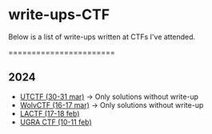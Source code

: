 # write-ups-CTF

Below is a list of write-ups written at CTFs I've attended.

=======================

## 2024
- [UTCTF (30-31 mar)](./2024/UTCTF) -> Only solutions without write-up
- [WolvCTF (16-17 mar)](./2024/WolvCTF) -> Only solutions without write-up
- [LACTF (17-18 feb)](./2024/LACTF)
- [UGRA CTF (10-11 feb)](./2024/UGRA_CTF)